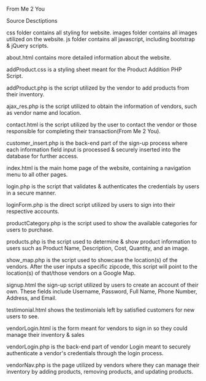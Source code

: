 From Me 2 You

Source Desctiptions


css folder contains all styling for website.
images folder contains all images utilized on the website. 
js folder contains all javascript, including bootstrap & jQuery scripts.

about.html contains more detailed information about the website.

addProduct.css is a styling sheet meant for the Product Addition PHP Script.

addProduct.php is the script utilized by the vendor to add products from their inventory.

ajax_res.php is the script utilized to obtain the information of vendors, such as vendor name and location.

contact.html is the script utilized by the user to contact the vendor or those responsible for completing their transaction(From Me 2 You).

customer_insert.php is the back-end part of the sign-up process where each information field input is processed & securely inserted into the database for further access.

index.html is the main home page of the website, containing a navigation menu to all other pages.

login.php is the script that validates & authenticates the credentials by users in a secure manner.

loginForm.php is the direct script utilized by users to sign into their respective accounts.

productCategory.php is the script used to show the available categories for users to purchase.

products.php is the script used to determine & show product information to users such as Product Name, Description, Cost, Quantity, and an image.

show_map.php is the script used to showcase the location(s) of the vendors. After the user inputs a specific zipcode, this script will point to the location(s) of that/those vendors on a Google Map.

signup.html the sign-up script utilized by users to create an account of their own. These fields include Username, Password, Full Name, Phone Number, Address, and Email.

testimonial.html shows the testimonials left by satisfied customers for new users to see.

vendorLogin.html is the form meant for vendors to sign in so they could manage their inventory & sales

vendorLogin.php is the back-end part of vendor Login meant to securely authenticate a vendor's credentials through the login process.

vendorNav.php is the page utilized by vendors where they can manage their inventory by adding products, removing products, and updating products.
